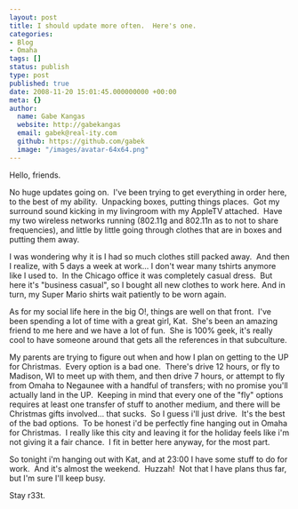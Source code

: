 ```yaml
---
layout: post
title: I should update more often.  Here's one.
categories:
- Blog
- Omaha
tags: []
status: publish
type: post
published: true
date: 2008-11-20 15:01:45.000000000 +00:00
meta: {}
author:
  name: Gabe Kangas
  website: http://gabekangas
  email: gabek@real-ity.com
  github: https://github.com/gabek
  image: "/images/avatar-64x64.png"
---
```

Hello, friends.

No huge updates going on.  I\'ve been trying to get everything in order here, to the best of my ability.  Unpacking boxes, putting things places.  Got my surround sound kicking in my livingroom with my AppleTV attached.  Have my two wireless networks running (802.11g and 802.11n as to not to share frequencies), and little by little going through clothes that are in boxes and putting them away.

I was wondering why it is I had so much clothes still packed away.  And then I realize, with 5 days a week at work\... I don\'t wear many tshirts anymore like I used to.  In the Chicago office it was completely casual dress.  But here it\'s \"business casual\", so I bought all new clothes to work here. And in turn, my Super Mario shirts wait patiently to be worn again.

As for my social life here in the big O!, things are well on that front.  I\'ve been spending a lot of time with a great girl, Kat.  She\'s been an amazing friend to me here and we have a lot of fun.  She is 100% geek, it\'s really cool to have someone around that gets all the references in that subculture.

My parents are trying to figure out when and how I plan on getting to the UP for Christmas.  Every option is a bad one.  There\'s drive 12 hours, or fly to Madison, WI to meet up with them, and then drive 7 hours, or attempt to fly from Omaha to Negaunee with a handful of transfers; with no promise you\'ll actually land in the UP.  Keeping in mind that every one of the \"fly\" options requires at least one transfer of stuff to another medium, and there will be Christmas gifts involved\... that sucks.  So I guess i\'ll just drive.  It\'s the best of the bad options.  To be honest i\'d be perfectly fine hanging out in Omaha for Christmas.  I really like this city and leaving it for the holiday feels like i\'m not giving it a fair
chance.  I fit in better here anyway, for the most part.

So tonight i\'m hanging out with Kat, and at 23:00 I have some stuff to do for work.  And it\'s almost the weekend.  Huzzah!  Not that I have plans thus far, but I\'m sure I\'ll keep busy.

Stay r33t.

